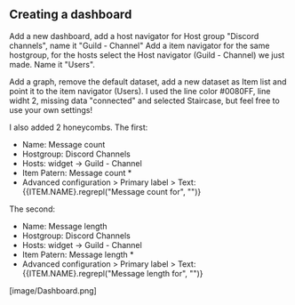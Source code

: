 ## Creating a dashboard

Add a new dashboard, add a host navigator for Host group "Discord channels", name it "Guild - Channel"
Add a item navigator for the same hostgroup, for the hosts select the Host navigator (Guild - Channel) we just made. Name it "Users".

Add a graph, remove the default dataset, add a new dataset as Item list and point it to the item navigator (Users).
I used the line color #0080FF, line widht 2, missing data "connected" and selected Staircase, but feel free to use your own settings!

I also added 2 honeycombs.
The first:
 - Name: Message count
 - Hostgroup: Discord Channels
 - Hosts: widget -> Guild - Channel
 - Item Patern: Message count *
 - Advanced configuration > Primary label > Text: {{ITEM.NAME}.regrepl("Message count for", "")}

The second:
 - Name: Message length
 - Hostgroup: Discord Channels
 - Hosts: widget -> Guild - Channel
 - Item Patern: Message length *
 - Advanced configuration > Primary label > Text: {{ITEM.NAME}.regrepl("Message length for", "")}

[image/Dashboard.png]
